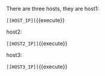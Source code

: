 There are three hosts, they are
host1:

`[[HOST_IP]]`{{execute}}

host2:

`[[HOST2_IP]]`{{execute}}

host3:

`[[HOST3_IP]]`{{execute}}
